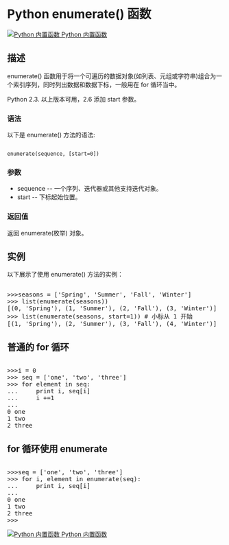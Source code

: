 Python  enumerate() 函数
======================

 [![Python 内置函数](../images/up.gif)
 Python 内置函数](python-built-in-functions.html)


  描述
--

 enumerate() 函数用于将一个可遍历的数据对象(如列表、元组或字符串)组合为一个索引序列，同时列出数据和数据下标，一般用在 for 循环当中。

 Python 2.3. 以上版本可用，2.6 添加 start 参数。

 ### 语法

 以下是 enumerate() 方法的语法:

 
```

enumerate(sequence, [start=0])

```

 ### 参数

  * sequence -- 一个序列、迭代器或其他支持迭代对象。
 * start -- 下标起始位置。
  ### 返回值

 返回 enumerate(枚举) 对象。

  实例
--

  以下展示了使用 enumerate() 方法的实例： 

  <pre>

>>>seasons = ['Spring', 'Summer', 'Fall', 'Winter']
>>> list(enumerate(seasons))
[(0, 'Spring'), (1, 'Summer'), (2, 'Fall'), (3, 'Winter')]
>>> list(enumerate(seasons, start=1)) # 小标从 1 开始
[(1, 'Spring'), (2, 'Summer'), (3, 'Fall'), (4, 'Winter')]
</pre>

  普通的 for 循环
----------

 <pre>

>>>i = 0
>>> seq = ['one', 'two', 'three']
>>> for element in seq:
...     print i, seq[i]
...     i +=1
... 
0 one
1 two
2 three
</pre>

  for 循环使用 enumerate
------------------

 <pre>

>>>seq = ['one', 'two', 'three']
>>> for i, element in enumerate(seq):
...     print i, seq[i]
... 
0 one
1 two
2 three
>>>
</pre>

 [![Python 内置函数](../images/up.gif)
 Python 内置函数](python-built-in-functions.html)


